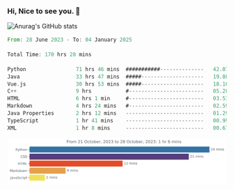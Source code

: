 ### Hi, Nice to see you. 👋

<!--
**EtherFin/EtherFin** is a ✨ _special_ ✨ repository because its `README.md` (this file) appears on your GitHub profile.

Here are some ideas to get you started:

- 🔭 I’m currently working on ...
- 🌱 I’m currently learning ...
- 👯 I’m looking to collaborate on ...
- 🤔 I’m looking for help with ...
- 💬 Ask me about ...
- 📫 How to reach me: ...
- 😄 Pronouns: ...
- ⚡ Fun fact: ...
-->


![Anurag's GitHub stats](https://github-readme-stats.vercel.app/api?username=EtherFin&bg_color=30,e96443,e97f43,e99943,e9b443,e9ce43,e9e843,d3e943,bee943,a9e943,94e943&title_color=fff&text_color=000&show_icons=true&icon_color=000)


<!--START_SECTION:waka-->

```rust
From: 28 June 2023 - To: 04 January 2025

Total Time: 170 hrs 28 mins

Python                71 hrs 46 mins  ###########--------------   42.07 %
Java                  33 hrs 47 mins  #####--------------------   19.80 %
Vue.js                30 hrs 53 mins  #####--------------------   18.10 %
C++                   9 hrs           #------------------------   05.28 %
HTML                  6 hrs 1 min     #------------------------   03.53 %
Markdown              4 hrs 24 mins   #------------------------   02.59 %
Java Properties       2 hrs 12 mins   -------------------------   01.29 %
TypeScript            1 hr 41 mins    -------------------------   00.99 %
XML                   1 hr 8 mins     -------------------------   00.67 %
```

<!--END_SECTION:waka-->

<img
  src="https://github.com/EtherFin/EtherFin/blob/master/images/stat.svg"
  alt="Work Dashboard"
/>

